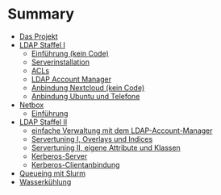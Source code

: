 # Summary

- [Das Projekt](./einleitung.md)
- [LDAP Staffel I](ldap/index.md)
	- [Einführung (kein Code)](ldap/ldap-01.md)
	- [Serverinstallation](ldap/ldap-02.md)
	- [ACLs](ldap/ldap-03.md)
	- [LDAP Account Manager](ldap/ldap-04.md)
	- [Anbindung Nextcloud (kein Code)](ldap/ldap-05.md)
	- [Anbindung Ubuntu und Telefone](ldap/ldap-06.md)
- [Netbox]()
	- [Einführung]()
- [LDAP Staffel II]()
	- [einfache Verwaltung mit dem LDAP-Account-Manager]()
	- [Servertuning I, Overlays und Indices]()
	- [Servertuning II, eigene Attribute und Klassen]()
	- [Kerberos-Server]()
	- [Kerberos-Clientanbindung]()
- [Queueing mit Slurm]()
- [Wasserkühlung]()
